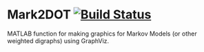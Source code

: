 # Mark2DOT [![Build Status](https://travis-ci.org/cmccomb/Mark2DOT.svg?branch=master)](https://travis-ci.org/cmccomb/Mark2DOT)
MATLAB function for making graphics for Markov Models (or other weighted digraphs) using GraphViz.
